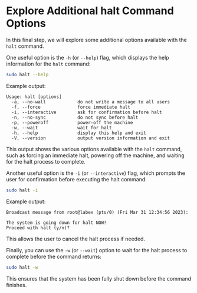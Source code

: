 # Explore Additional halt Command Options

In this final step, we will explore some additional options available with the `halt` command.

One useful option is the `-h` (or `--help`) flag, which displays the help information for the `halt` command:

```bash
sudo halt --help
```

Example output:

```
Usage: halt [options]
  -a, --no-wall            do not write a message to all users
  -f, --force              force immediate halt
  -i, --interactive        ask for confirmation before halt
  -n, --no-sync            do not sync before halt
  -p, --poweroff           power-off the machine
  -w, --wait               wait for halt
  -h, --help               display this help and exit
  -V, --version            output version information and exit
```

This output shows the various options available with the `halt` command, such as forcing an immediate halt, powering off the machine, and waiting for the halt process to complete.

Another useful option is the `-i` (or `--interactive`) flag, which prompts the user for confirmation before executing the halt command:

```bash
sudo halt -i
```

Example output:

```
Broadcast message from root@labex (pts/0) (Fri Mar 31 12:34:56 2023):

The system is going down for halt NOW!
Proceed with halt (y/n)?
```

This allows the user to cancel the halt process if needed.

Finally, you can use the `-w` (or `--wait`) option to wait for the halt process to complete before the command returns:

```bash
sudo halt -w
```

This ensures that the system has been fully shut down before the command finishes.
